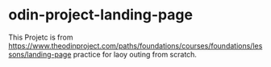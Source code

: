 # odin-project-landing-page

This Projetc is from https://www.theodinproject.com/paths/foundations/courses/foundations/lessons/landing-page practice for laoy outing from scratch.

